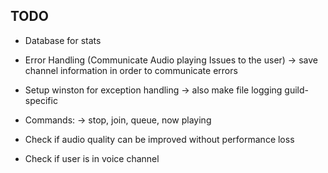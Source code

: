 ## TODO
- Database for stats 
- Error Handling (Communicate Audio playing Issues to the user)
-> save channel information in order to communicate errors
- Setup winston for exception handling 
-> also make file logging guild-specific
- Commands:
-> stop, join, queue, now playing

- Check if audio quality can be improved without performance loss
- Check if user is in voice channel